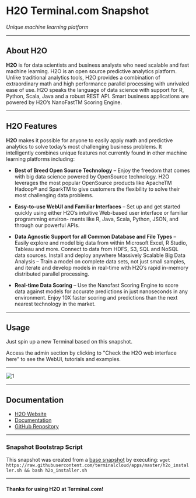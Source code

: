 # **H2O** Terminal.com Snapshot

*Unique machine learning platform*

---

## About H2O

**H2O** is for data scientists and business analysts who need scalable and fast machine learning. H2O is an open source predictive analytics platform. Unlike traditional analytics tools, H2O provides a combination of extraordinary math and high performance parallel processing with unrivaled ease of use. H2O speaks the language of data science with support for R, Python, Scala, Java and a robust REST API. Smart business applications are powered by H2O’s NanoFastTM Scoring Engine.

---

## H2O Features

**H2O** makes it possible for anyone to easily apply math and predictive analytics to solve today’s most challenging business problems. It intelligently combines unique features not currently found in other machine learning platforms including:

- **Best of Breed Open Source Technology** – Enjoy the freedom that comes with big data science powered by OpenSource technology. H2O leverages the most popular OpenSource products like ApacheTM Hadoop® and SparkTM to give customers the flexibility to solve their most challenging data problems.

- **Easy-to-use WebUI and Familiar Interfaces** – Set up and get started quickly using either H2O’s intuitive Web-based user interface or familiar programming environ- ments like R, Java, Scala, Python, JSON, and through our powerful APIs.

- **Data Agnostic Support for all Common Database and File Types** – Easily explore and model big data from within Microsoft Excel, R Studio, Tableau and more. Connect to data from HDFS, S3, SQL and NoSQL data sources. Install and deploy anywhere
Massively Scalable Big Data Analysis – Train a model on complete data sets, not just small samples, and iterate and develop models in real-time with H2O’s rapid in-memory distributed parallel processing.

- **Real-time Data Scoring** – Use the Nanofast Scoring Engine to score data against models for accurate predictions in just nanoseconds in any environment. Enjoy 10X faster scoring and predictions than the next nearest technology in the market.

---

## Usage

Just spin up a new Terminal based on this snapshot.

Access the admin section by clicking to "Check the H2O web interface here" to see the WebUI, tutorials and examples.


---

![1](http://h2o.ai/assets/images/H2O-Architecture-Slide.png)

---

## Documentation

- [H2O Website](http://h2o.ai/)
- [Documentation](http://docs.h2o.ai/)
- [GitHub Repository](https://github.com/0xdata/h2o-dev/)

---

### Snapshot Bootstrap Script

This snapshot was created from a [base snapshot](https://www.terminal.com/tiny/FzpHiTXG1K) by executing:
`wget https://raw.githubusercontent.com/terminalcloud/apps/master/h2o_installer.sh && bash h2o_installer.sh`

---

#### Thanks for using H2O at Terminal.com!
